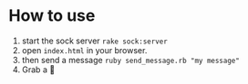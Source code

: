 How to use
=============

1. start the sock server `rake sock:server`
2. open `index.html` in your browser.
3. then send a message `ruby send_message.rb "my message"`
4. Grab a :beer:
